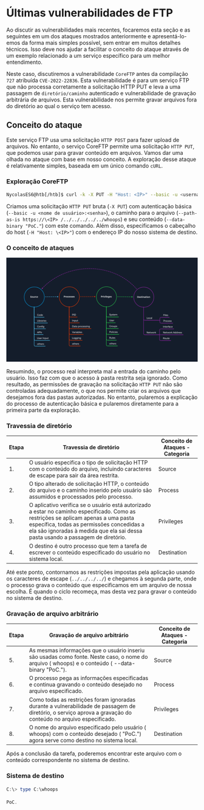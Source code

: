 # Últimas vulnerabilidades de FTP

Ao discutir as vulnerabilidades mais recentes, focaremos esta seção e as seguintes em um dos ataques mostrados anteriormente e apresentá-lo-emos da forma mais simples possível, sem entrar em muitos detalhes técnicos. Isso deve nos ajudar a facilitar o conceito do ataque através de um exemplo relacionado a um serviço específico para um melhor entendimento.

Neste caso, discutiremos a vulnerabilidade ``CoreFTP`` antes da compilação ``727`` atribuída ``CVE-2022-22836``. Esta vulnerabilidade é para um serviço FTP que não processa corretamente a solicitação HTTP PUT e leva a uma passagem de ``diretório/caminho`` autenticado e vulnerabilidade de gravação arbitrária de arquivos. Esta vulnerabilidade nos permite gravar arquivos fora do diretório ao qual o serviço tem acesso.

## Conceito do ataque

Este serviço FTP usa uma solicitação ``HTTP POST`` para fazer upload de arquivos. No entanto, o serviço CoreFTP permite uma solicitação ``HTTP PUT``, que podemos usar para gravar conteúdo em arquivos. Vamos dar uma olhada no ataque com base em nosso conceito. A exploração desse ataque é relativamente simples, baseada em um único comando ``cURL``.

### Exploração CoreFTP

```bash
NycolasES6@htb[/htb]$ curl -k -X PUT -H "Host: <IP>" --basic -u <username>:<password> --data-binary "PoC." --path-as-is https://<IP>/../../../../../../whoops
```

Criamos uma solicitação ``HTTP PUT`` bruta (``-X PUT``) com autenticação básica (``--basic -u <nome de usuário>:<senha>``), o caminho para o arquivo (``--path-as-is https://\<IP> /../../../../../whoops``) e seu conteúdo (``--data-binary "PoC."``) com este comando. Além disso, especificamos o cabeçalho do host (``-H "Host: \<IP>"``) com o endereço IP do nosso sistema de destino.

### O conceito de ataques

![alt text](img/attack_concept2.webp)

Resumindo, o processo real interpreta mal a entrada do caminho pelo usuário. Isso faz com que o acesso à pasta restrita seja ignorado. Como resultado, as permissões de gravação na solicitação ``HTTP PUT`` não são controladas adequadamente, o que nos permite criar os arquivos que desejamos fora das pastas autorizadas. No entanto, pularemos a explicação do processo de autenticação básica e pularemos diretamente para a primeira parte da exploração.

### Travessia de diretório

| Etapa | Travessia de diretório | Conceito de Ataques - Categoria |
| - | - | - |
| 1. | O usuário especifica o tipo de solicitação HTTP com o conteúdo do arquivo, incluindo caracteres de escape para sair da área restrita. | Source |
| 2. | O tipo alterado de solicitação HTTP, o conteúdo do arquivo e o caminho inserido pelo usuário são assumidos e processados ​​pelo processo. | Process |
| 3. | O aplicativo verifica se o usuário está autorizado a estar no caminho especificado. Como as restrições se aplicam apenas a uma pasta específica, todas as permissões concedidas a ela são ignoradas à medida que ela sai dessa pasta usando a passagem de diretório. | Privileges |
| 4. | O destino é outro processo que tem a tarefa de escrever o conteúdo especificado do usuário no sistema local. | Destination |

Até este ponto, contornamos as restrições impostas pela aplicação usando os caracteres de escape (``../../../../``) e chegamos à segunda parte, onde o processo grava o conteúdo que especificamos em um arquivo de nossa escolha. É quando o ciclo recomeça, mas desta vez para gravar o conteúdo no sistema de destino.

### Gravação de arquivo arbitrário

| Etapa | Gravação de arquivo arbitrário | Conceito de Ataques - Categoria |
| - | - | - |
| 5. | As mesmas informações que o usuário inseriu são usadas como fonte. Neste caso, o nome do arquivo ( whoops) e o conteúdo ( --data-binary "PoC."). | Source |
| 6. | O processo pega as informações especificadas e continua gravando o conteúdo desejado no arquivo especificado. | Process |
| 7. | Como todas as restrições foram ignoradas durante a vulnerabilidade de passagem de diretório, o serviço aprova a gravação do conteúdo no arquivo especificado. | Privileges |
| 8. | O nome do arquivo especificado pelo usuário ( whoops) com o conteúdo desejado ( "PoC.") agora serve como destino no sistema local. | Destination |

Após a conclusão da tarefa, poderemos encontrar este arquivo com o conteúdo correspondente no sistema de destino.

### Sistema de destino

```powershell
C:\> type C:\whoops

PoC.
```
